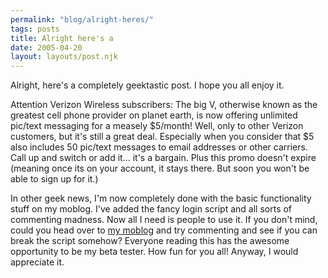 ```yaml
---
permalink: "blog/alright-heres/"
tags: posts
title: Alright here's a
date: 2005-04-20
layout: layouts/post.njk
---
```


Alright, here's a completely geektastic post. I hope you all enjoy it.

Attention Verizon Wireless subscribers: The big V, otherwise known as the greatest cell phone provider on planet earth, is now offering unlimited pic/text messaging for a measely $5/month! Well, only to other Verizon customers, but it's still a great deal. Especially when you consider that $5 also includes 50 pic/text messages to email addresses or other carriers. Call up and switch or add it... it's a bargain. Plus this promo doesn't expire (meaning once its on your account, it stays there. But soon you won't be able to sign up for it.)

In other geek news, I'm now completely done with the basic functionality stuff on my moblog. I've added the fancy login script and all sorts of commenting madness. Now all I need is people to use it. If you don't mind, could you head over to [my moblog][1] and try commenting and see if you can break the script somehow? Everyone reading this has the awesome opportunity to be my beta tester. How fun for you all! Anyway, I would appreciate it.

 [1]: http://www.tim.cx/mob